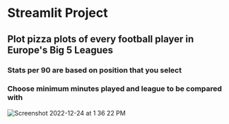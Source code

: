 # Streamlit Project
## Plot pizza plots of every football player in Europe's Big 5 Leagues
### Stats per 90 are based on position that you select
### Choose minimum minutes played and league to be compared with
![Screenshot 2022-12-24 at 1 36 22 PM](https://user-images.githubusercontent.com/97714265/209427046-00a60522-36b5-4dff-aef1-71b6de3a59cc.png)

